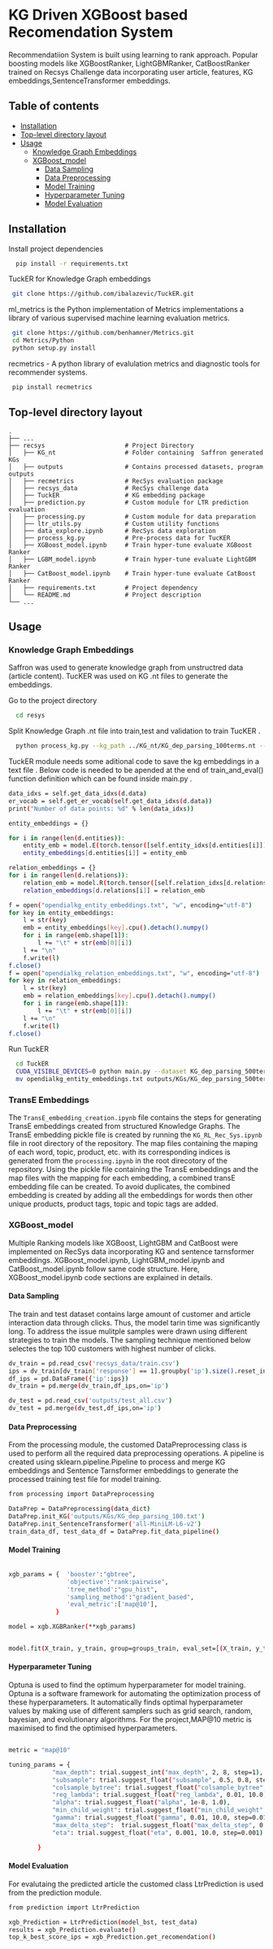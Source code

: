 
# KG Driven XGBoost based Recomendation System
Recommendatiion System is built using learning to rank approach. Popular boosting
models like XGBoostRanker, LightGBMRanker, CatBoostRanker trained on Recsys Challenge data incorporating user article, features, KG embeddings,SentenceTransformer embeddings.


## Table of contents


* [Installation]()
* [Top-level directory layout]()
* [Usage]()
    * [Knowledge Graph Embeddings]()
    * [XGBoost_model]()
        * [Data Sampling]()
        * [Data Preprocessing]()
        * [Model Training]()
        * [Hyperparameter Tuning]()
        * [Model Evaluation]()


## Installation

Install project dependencies 

```bash
  pip install -r requirements.txt
```
TuckER for Knowledge Graph embeddings 

```bash
 git clone https://github.com/ibalazevic/TuckER.git
```    
ml_metrics is the Python implementation of Metrics implementations a library of various supervised machine learning evaluation metrics.
```bash
 git clone https://github.com/benhamner/Metrics.git
 cd Metrics/Python
 python setup.py install
``` 
recmetrics - A python library of evalulation metrics and diagnostic tools for recommender systems.
```bash
 pip install recmetrics
```

## Top-level directory layout


    .
    ├── ...
    ├── recsys                      # Project Directory
    │   ├── KG_nt                   # Folder containing  Saffron generated KGs
    │   ├── outputs                 # Contains processed datasets, program outputs
    │   ├── recmetrics              # RecSys evaluation package
    │   ├── recsys_data             # RecSys challenge data
    │   ├── TuckER                  # KG embedding package
    │   ├── prediction.py           # Custom module for LTR prediction evaluation
    │   ├── processing.py           # Custom module for data preparation
    │   ├── ltr_utils.py            # Custom utility functions
    │   ├── data_explore.ipynb      # RecSys data exploration
    │   ├── process_kg.py           # Pre-process data for TucKER 
    │   ├── XGBoost_model.ipynb     # Train hyper-tune evaluate XGBoost Ranker
    │   ├── LGBM_model.ipynb        # Train hyper-tune evaluate LightGBM Ranker
    │   ├── CatBoost_model.ipynb    # Train hyper-tune evaluate CatBoost Ranker
    │   ├── requirements.txt        # Project dependency
    │   └── README.md               # Project description
    └── ...



## Usage


### Knowledge Graph Embeddings

Saffron was used to generate knowledge graph from unstructred data (article content). TucKER was used on KG .nt files to generate the embeddings.

Go to the project directory

```bash
  cd resys
```

Split Knowledge Graph .nt file into train,test and validation to train TucKER .

```bash
  python process_kg.py --kg_path ../KG_nt/KG_dep_parsing_100terms.nt --out_path data/KG_dep_parsing_100terms

```
TuckER module needs some aditional code to save the kg embeddings in a text file . Below code is needed to be apended at the end of  train_and_eval() function definition which can be found inside main.py .

```bash
data_idxs = self.get_data_idxs(d.data)
er_vocab = self.get_er_vocab(self.get_data_idxs(d.data))
print("Number of data points: %d" % len(data_idxs))

entity_embeddings = {}

for i in range(len(d.entities)):
    entity_emb = model.E(torch.tensor([self.entity_idxs[d.entities[i]]]).cuda())
    entity_embeddings[d.entities[i]] = entity_emb

relation_embeddings = {}
for i in range(len(d.relations)):
    relation_emb = model.R(torch.tensor([self.relation_idxs[d.relations[i]]]).cuda())
    relation_embeddings[d.relations[i]] = relation_emb

f = open("opendialkg_entity_embeddings.txt", "w", encoding="utf-8")
for key in entity_embeddings:
    l = str(key)
    emb = entity_embeddings[key].cpu().detach().numpy()
    for i in range(emb.shape[1]):
        l += "\t" + str(emb[0][i])
    l += "\n"
    f.write(l)
f.close()
f = open("opendialkg_relation_embeddings.txt", "w", encoding="utf-8")
for key in relation_embeddings:
    l = str(key)
    emb = relation_embeddings[key].cpu().detach().numpy()
    for i in range(emb.shape[1]):
        l += "\t" + str(emb[0][i])
    l += "\n"
    f.write(l)
f.close()

```
Run TuckER

```bash
  cd TuckER
  CUDA_VISIBLE_DEVICES=0 python main.py --dataset KG_dep_parsing_500terms --num_iterations 300 --batch_size 128 --lr 0.05 --dr 1.0 --edim 300 --rdim 300 --input_dropout 0.3 --hidden_dropout1 0.4 --hidden_dropout2 0.5 --label_smoothing 0.1
  mv opendialkg_entity_embeddings.txt outputs/KGs/KG_dep_parsing_500terms.txt

```
### TransE Embeddings

The `TransE_embedding_creation.ipynb` file contains the steps for generating TransE embeddings created from structured Knowledge Graphs. The TransE embedding pickle file is created by running the `KG_RL_Rec_Sys.ipynb` file in root directory of the repository. The map files containing the maping of each word, topic, product, etc. with its corresponding indices is generated from the `processing.ipynb` in the root direcotory of the repository. Using the pickle file containing the TransE embeddings and the map files with the mapping for each embedding, a combined transE embedding file can be created. To avoid duplicates, the combined embedding is created by adding all the embeddings for words then other unique products, product tags, topic and topic tags are added.  

### XGBoost_model

Multiple Ranking models like XGBoost, LightGBM and CatBoost were implemented on RecSys data incorporating KG and sentence tarnsformer embeddings. XGBoost_model.ipynb, LightGBM_model.ipynb and CatBoost_model.ipynb follow same code structure. Here, XGBoost_model.ipynb code sections are explained in details.

#### Data Sampling

The train and test dataset contains large amount of customer and article interaction data through clicks. Thus, the model tarin time was significantly long. To address the issue mulitple samples were drawn using different strategies to train the models. The sampling technique mentioned below selectes the top 100 customers with highest number of clicks.

```bash
dv_train = pd.read_csv('recsys_data/train.csv')
ips = dv_train[dv_train['response'] == 1].groupby('ip').size().reset_index(name='num_clicks').sort_values(by=['num_clicks'], ascending=False)['ip'].head(100)
df_ips = pd.DataFrame({'ip':ips})
dv_train = pd.merge(dv_train,df_ips,on='ip')

dv_test = pd.read_csv('outputs/test_all.csv')
dv_test = pd.merge(dv_test,df_ips,on='ip')

```
#### Data Preprocessing

From the processing module, the customed DataPreprocessing class is used to perform all the required data preprocessing operations. A pipeline is created using sklearn.pipeline.Pipeline to process and merge KG embeddings and Sentence Tarnsformer embeddings to generate the processed training test file for model training.

```bash
from processing import DataPreprocessing

DataPrep = DataPreprocessing(data_dict)
DataPrep.init_KG('outputs/KGs/KG_dep_parsing_100.txt')
DataPrep.init_SentenceTransformer('all-MiniLM-L6-v2')
train_data_df, test_data_df = DataPrep.fit_data_pipeline()

```


#### Model Training

```bash

xgb_params = {  'booster':"gbtree", 
                'objective':"rank:pairwise",
                'tree_method':"gpu_hist", 
                'sampling_method':"gradient_based",
                'eval_metric':['map@10'],
             }

model = xgb.XGBRanker(**xgb_params)


model.fit(X_train, y_train, group=groups_train, eval_set=[(X_train, y_train),(X_test, y_test)], eval_group=[groups_train,groups_test],  verbose=False)

```

#### Hyperparameter Tuning

Optuna is used to find the optimum hyperparameter for model training. Optuna is a software framework for automating the optimization process of these hyperparameters. It automatically finds optimal hyperparameter values by making use of different samplers such as grid search, random, bayesian, and evolutionary algorithms. For the project,MAP@10 metric is maximised to find the optimised hyperparameters.

```bash

metric = "map@10"

tuning_params = {
            "max_depth": trial.suggest_int("max_depth", 2, 8, step=1),
            "subsample": trial.suggest_float("subsample", 0.5, 0.8, step=0.05),
            "colsample_bytree": trial.suggest_float("colsample_bytree", 0.5, 0.8, step=0.05),
            "reg_lambda": trial.suggest_float("reg_lambda", 0.01, 10.0, step=0.01),
            "alpha": trial.suggest_float("alpha", 1e-8, 1.0),
            "min_child_weight": trial.suggest_float("min_child_weight", 0.01, 10.0, step=0.01),
            "gamma": trial.suggest_float("gamma", 0.01, 10.0, step=0.01),
            "max_delta_step":  trial.suggest_float("max_delta_step", 0.01, 10.0, step=0.01),
            "eta": trial.suggest_float("eta", 0.001, 10.0, step=0.001)

        }

```


#### Model Evaluation

For evalutaing the predicted article the customed class LtrPrediction is used from the prediction module.

```bash
from prediction import LtrPrediction

xgb_Prediction = LtrPrediction(model_bst, test_data)
results = xgb_Prediction.evaluate()
top_k_best_score_ips = xgb_Prediction.get_recomendation()

```

